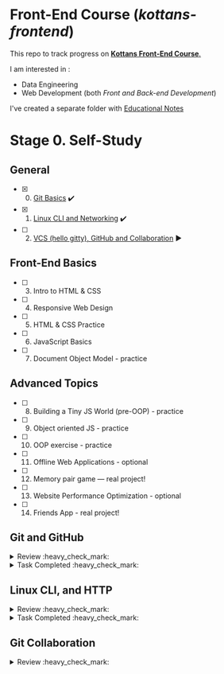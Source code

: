 # Front-End Course (_kottans-frontend_)
This repo to track progress on [**Kottans Front-End Course**.](https://github.com/kottans/frontend)

I am interested in :
- Data Engineering 
- Web Development (both _Front and Back-end Development_)

I've created a separate folder with [Educational Notes](notes/readme.md)

# Stage 0. Self-Study

## General

- [x] 0. [Git Basics](#git-and-github) :heavy_check_mark:
- [x] 1. [Linux CLI and Networking](#linux-cli-and-http) :heavy_check_mark:
- [ ] 2. [VCS (hello gitty), GitHub and Collaboration](#git-collaboration) :arrow_forward:
## Front-End Basics
- [ ] 3. Intro to HTML & CSS
- [ ] 4. Responsive Web Design
- [ ] 5. HTML & CSS Practice
- [ ] 6. JavaScript Basics
- [ ] 7. Document Object Model - practice
## Advanced Topics
- [ ] 8. Building a Tiny JS World (pre-OOP) - practice
- [ ] 9. Object oriented JS - practice
- [ ] 10. OOP exercise - practice
- [ ] 11. Offline Web Applications - optional
- [ ] 12. Memory pair game — real project!
- [ ] 13. Website Performance Optimization - optional
- [ ] 14. Friends App - real project!

## Git and GitHub

<details>
<summary>Review :heavy_check_mark:</summary>

### Main :bookmark_tabs:
:white_check_mark: [_Introduction to Git and GitHub_](https://www.coursera.org/learn/introduction-git-github)<br>
:white_check_mark: [_learngitbranching.js.org_](learngitbranching.js.org)<br>
:white_check_mark: Create pull request to ___Kottans/mock-repo___ <br>
<hr>

### Additional :bookmark_tabs:

:green_circle: [_Лекція по Git від Олексія Руденка_](https://www.youtube.com/playlist?list=PLS8sEUxbfFY9MnPIFPTNlaS5xX7P5Ge-5)<br>
:green_circle: [_Git за 30 хвилин_](https://codeguida.com/post/453)<br>
:yellow_circle: [_Git tips — закріпити свої знання про Git_](http://sixrevisions.com/web-development/git-tips/)<br>
:yellow_circle: [_About Merge Conflicts_](https://docs.github.com/en/free-pro-team@latest/github/collaborating-with-issues-and-pull-requests/about-merge-conflicts)<br>
:yellow_circle: [_Resoilving a Merge Conflict_](https://docs.github.com/en/free-pro-team@latest/github/collaborating-with-issues-and-pull-requests/resolving-a-merge-conflict-using-the-command-line)<br>
:yellow_circle: [_Communicating using Markdown_](https://lab.github.com/githubtraining/communicating-using-markdown)<br>
:yellow_circle: [_Learn anything front-end_](https://learn-anything.xyz/web-development/front-end)<br>
:yellow_circle: [_TypingClub — покращити швидкість набору на клавіатурі_](https://www.typingclub.com/)<br>
:yellow_circle: [_How to Learn and Cope with Negative Thoughts_](https://guides.hexlet.io/learning/)<br>

**Short Summary**:

I am pretty new to both **Git** and **GitHub** so everything was new to me.<br>
It was hard for me and I am not sure if I've managed to understand everything (had troubles finishing my pull request - I did it, but didn't realize 
how this works in fact). While trying Git commands, I become more comfortable with command line itself.
_Coursera_ is an awesome resource, never enrolled there prior this moment and the quality of it is great.<br>
It is a nice approach that students are explained the core concepts which were before git technology and that helps to understand 
how beneficial Git is.<br>
As per _learngitbranching_ - Helped to actually see how commits are located and how we can move between them.<br>
**SourceTree** is a great tool, yet it can be only suplementary for the Terminal.
</details>

<details>
<summary>Task Completed :heavy_check_mark:</summary>

![Coursera Week 1](task_linux_cli/Git-week01.png)
![Coursera Week 2](task_linux_cli/Git-week02.png)
</details>

## Linux CLI, and HTTP

<details>
<summary>Review :heavy_check_mark:</summary>

### Main :bookmark_tabs: 

:white_check_mark: [Linux Survival (4 modules)](https://linuxsurvival.com/linux-tutorial-introduction/)
<br>
:white_check_mark: [HTTP: Протокол, який повинен розуміти кожний веб-розробник - Частина 1](https://code.tutsplus.com/uk/tutorials/http-the-protocol-every-web-developer-must-know-part-1--net-31177)
<br>
:white_check_mark: [HTTP: Протокол, який повинен розуміти кожний веб-розробник - Частина 2](https://code.tutsplus.com/uk/tutorials/http-the-protocol-every-web-developer-must-know-part-2--net-31155)
<hr>

### Additional :bookmark_tabs:

:yellow_circle: [How I taught myself to code in eight weeks](http://lifehacker.com/how-i-taught-myself-to-code-in-eight-weeks-511615189)
<br>
:yellow_circle: [How JavaScript works: Deep dive into WebSockets and HTTP/2 with SSE + how to pick the right path](https://blog.sessionstack.com/how-javascript-works-deep-dive-into-websockets-and-http-2-with-sse-how-to-pick-the-right-path-584e6b8e3bf7)
<br>
:yellow_circle: [Command Line Power User](https://commandlinepoweruser.com/)
<br>
:yellow_circle: [Configuring Linux Web Servers](https://www.udacity.com/course/configuring-linux-web-servers--ud299)
<br>
:yellow_circle: [Networking for Web Developers](https://www.udacity.com/course/networking-for-web-developers--ud256)


**Short Summary**

Have never worked on Linux, and had very little experience with Windiws *cmd*. Though there is a bit more commands than 
we may actually need (like sending to print etc.) but I've got basis understading of command line and feel more or less
comfortable. So I am happy with the *Linux Survival* course.<br>
As per **HTTP** - it was quite uneasy, I understood too little and it is not clear from the article where actually 
these commands should be used. I've got an idea of how important and tough that is so will refer to other materials online.
</details>

<details>
<summary>Task Completed :heavy_check_mark:</summary>

![Linux Quiz 1](task_linux_cli/Linux-01.png)
![Linux Quiz 2](task_linux_cli/Linux-02.png)
![Linux Quiz 3](task_linux_cli/Linux-03.png)
![Linux Quiz 4](task_linux_cli/Linux-04.png)

</details>

## Git Collaboration

<details><summary>Review :heavy_check_mark:</summary>

### Main :bookmark_tabs: 

:white_check_mark: [Introduction to Git and GitHub](https://www.coursera.org/learn/introduction-git-github):
- week 3
- week 4

:white_check_mark: [learngitbranching.js.org](https://learngitbranching.js.org/?locale=uk):
- Основи: Переміщуємо роботу туди-сюди
- Віддалені репозиторії: Через origin – до зірок. Прогресивне використання Git Remotes

### Additional :bookmark_tabs:

:yellow_circle: [An Introduction to Git and GitHub by Brian Yu (CS50 course), video, ~40 min.](https://youtu.be/MJUJ4wbFm_A)
:yellow_circle: [Oh shit, git!](http://ohshitgit.com/)
:yellow_circle: [Flight rules for git](https://github.com/k88hudson/git-flight-rules)
:yellow_circle: [GitHub Skills](https://skills.github.com/)

**Short Summary**:
Again I had a good time on Coursera and where Kenny made everything pretty clear. While in gitbranching I found the topics much harder to understand 
despite vizuals. I guess there should be a lot more practice to deal with **Git** especially with remote repos.

<details>
<summary>Task Completed :heavy_check_mark:</summary>

![Git 1](task_git_collaboration/Git_1.png)
![Git 2](task_git_collaboration/Git_2.png)
![Git 3](task_git_collaboration/Git_3.png)

</details>

## 3. Intro to HTML & CSS 
In progress

In progress

<details><summary>Review</summary>

### Main :bookmark_tabs:

### Additional :bookmark_tabs:

**Short Summary**:

</details>

<details><summary>Task Completed</summary>

</details>

## Responsive Web Design
In progress
## HTML & CSS Practice
In progress
## JavaScript Basics
In progress
## Document Object Model - practice
In progress
## Building a Tiny JS World (pre-OOP) - practice
In progress
## Object oriented JS - practice
In progress
## OOP exercise - practice
In progress
## Offline Web Applications - optional
In progress
## Memory pair game — real project!
In progress
## Website Performance Optimization - optional
In progress
## Friends App - real project!
In progress
